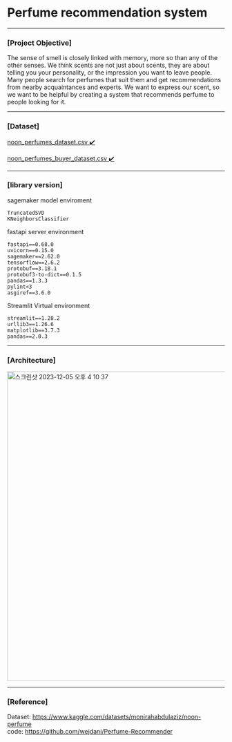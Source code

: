 # Perfume recommendation system
---
### [Project Objective]
The sense of smell is closely linked with memory, more so than any of the other senses. We think scents are not just about scents, they are about telling you your personality, or the impression you want to leave people. Many people search for perfumes that suit them and get recommendations from nearby acquaintances and experts. We want to express our scent, so we want to be helpful by creating a system that recommends perfume to people looking for it.

---
### [Dataset]
[noon_perfumes_dataset.csv ✔️](https://drive.google.com/file/d/12WUbqdzLfmGMAlUz_097x0iy7sPb5NwA/view?usp=drive_link)

[noon_perfumes_buyer_dataset.csv ✔️](https://drive.google.com/file/d/1CS5waBWr9uJTTDiFzF_lEpDEtM1xAsv9/view?usp=drive_link)

---
### [library version]

sagemaker model enviroment
```
TruncatedSVD
KNeighborsClassifier
```

fastapi server environment
```
fastapi==0.68.0 
uvicorn==0.15.0
sagemaker==2.62.0
tensorflow==2.6.2
protobuf==3.18.1
protobuf3-to-dict==0.1.5
pandas==1.3.3
pylint<3
asgiref==3.6.0

```

Streamlit Virtual environment
```
streamlit==1.28.2
urllib3==1.26.6
matplotlib==3.7.3
pandas==2.0.3
```

---
### [Architecture]
<img width="717" alt="스크린샷 2023-12-05 오후 4 10 37" src="https://github.com/Park-JuH/MachineLearningTermProject/assets/97783148/41db8f2e-8a8a-4bf8-8593-3e8255e358a8">

---
### [Reference]
Dataset: https://www.kaggle.com/datasets/monirahabdulaziz/noon-perfume <br/>
code: https://github.com/wejdani/Perfume-Recommender
